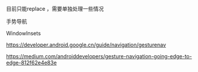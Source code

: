 目前只能replace ，需要单独处理一些情况



手势导航

WindowInsets  

https://developer.android.google.cn/guide/navigation/gesturenav  

https://medium.com/androiddevelopers/gesture-navigation-going-edge-to-edge-812f62e4e83e  

